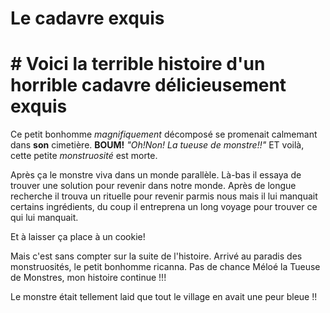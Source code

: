 # Le cadavre exquis
# # Voici la terrible histoire d'un horrible cadavre délicieusement exquis
Ce petit bonhomme *magnifiquement* décomposé se promenait calmemant dans **son** cimetière.
**BOUM!** *"Oh!Non! La tueuse de monstre!!"* ET voilà, cette petite *monstruosité* est morte.

Après ça le monstre viva dans un monde parallèle.
Là-bas il essaya de trouver une solution pour revenir dans notre monde.
Après de longue recherche il trouva un rituelle pour revenir parmis nous mais il lui manquait certains ingrédients, du coup il entreprena un long voyage pour trouver ce qui lui manquait.


Et à laisser ça place à un cookie!

Mais c'est sans compter sur la suite de l'histoire.
Arrivé au paradis des monstruosités, le petit bonhomme ricanna.
Pas de chance Méloé la Tueuse de Monstres, mon histoire continue !!!

Le monstre était tellement laid que tout le village en avait une peur bleue !!

